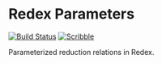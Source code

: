 # Redex Parameters

[![Build Status](https://github.com/camoy/redex-parameter/workflows/ci/badge.svg)](https://github.com/camoy/redex-parameter/actions?query=workflow%3A%22CI%22)
[![Scribble](https://img.shields.io/badge/Docs-Scribble-blue.svg)](https://docs.racket-lang.org/redex-parameter/)

Parameterized reduction relations in Redex.
